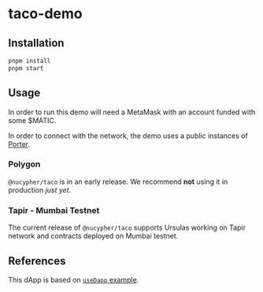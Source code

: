 # taco-demo

## Installation

```bash
pnpm install
pnpm start
```

## Usage

In order to run this demo will need a MetaMask with an account funded with some
$MATIC.

In order to connect with the network, the demo uses a public instances of
[Porter](https://docs.threshold.network/app-development/threshold-access-control-tac/porter).

### Polygon

`@nucypher/taco` is in an early release. We recommend **not** using it in
production _just yet_.

### Tapir - Mumbai Testnet

The current release of `@nucypher/taco` supports Ursulas working on Tapir
network and contracts deployed on Mumbai testnet.

## References

This dApp is based on
[`useDapp` example](https://github.com/EthWorks/useDapp/tree/master/packages/example).
